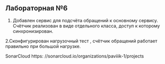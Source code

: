 ##  Лабораторная №6

 
 	
1. Добавлен сервис для подсчёта обращений к основному сервису. Счётчик  реализован в виде отдельного класса, доступ к которому  синхронизирован.

 2.Сконфигурирован нагрузочный тест , счётчик обращений работает правильно при большой нагрузке.

SonarCloud
https: //sonarcloud.io/organizations/paviiik-1/projects
